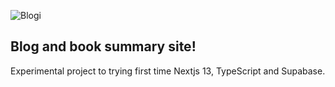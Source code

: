 ![Blogi](https://github.com/Luukalindgren/blog-nextjs/assets/70708962/c41ae9ee-d69a-4a37-8151-73c4637b6576)

## Blog and book summary site!

Experimental project to trying first time Nextjs 13, TypeScript and Supabase.
